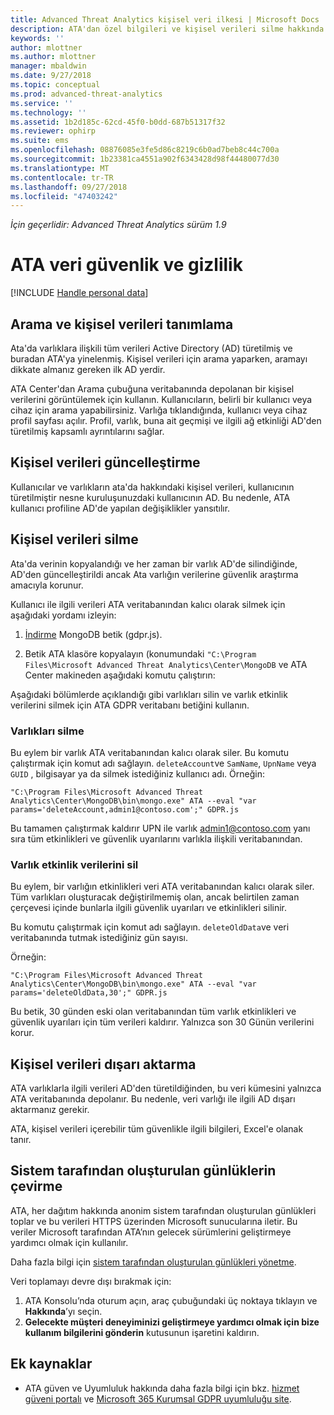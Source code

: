 ```yaml
---
title: Advanced Threat Analytics kişisel veri ilkesi | Microsoft Docs
description: ATA'dan özel bilgileri ve kişisel verileri silme hakkında daha fazla bilgi için bağlantılar sağlar.
keywords: ''
author: mlottner
ms.author: mlottner
manager: mbaldwin
ms.date: 9/27/2018
ms.topic: conceptual
ms.prod: advanced-threat-analytics
ms.service: ''
ms.technology: ''
ms.assetid: 1b2d185c-62cd-45f0-b0dd-687b51317f32
ms.reviewer: ophirp
ms.suite: ems
ms.openlocfilehash: 08876085e3fe5d86c8219c6b0ad7beb8c44c700a
ms.sourcegitcommit: 1b23381ca4551a902f6343428d98f44480077d30
ms.translationtype: MT
ms.contentlocale: tr-TR
ms.lasthandoff: 09/27/2018
ms.locfileid: "47403242"
---
```

*İçin geçerlidir: Advanced Threat Analytics sürüm 1.9*

# <a name="ata-data-security-and-privacy"></a>ATA veri güvenlik ve gizlilik

[!INCLUDE [Handle personal data](../includes/gdpr-intro-sentence.md)]

## <a name="searching-for-and-identifying-personal-data"></a>Arama ve kişisel verileri tanımlama 

Ata'da varlıklara ilişkili tüm verileri Active Directory (AD) türetilmiş ve buradan ATA'ya yinelenmiş. Kişisel verileri için arama yaparken, aramayı dikkate almanız gereken ilk AD yerdir. 

ATA Center'dan Arama çubuğuna veritabanında depolanan bir kişisel verilerini görüntülemek için kullanın. Kullanıcıların, belirli bir kullanıcı veya cihaz için arama yapabilirsiniz. Varlığa tıklandığında, kullanıcı veya cihaz profil sayfası açılır. Profil, varlık, buna ait geçmişi ve ilgili ağ etkinliği AD'den türetilmiş kapsamlı ayrıntılarını sağlar. 

## <a name="updating-personal-data"></a>Kişisel verileri güncelleştirme 

Kullanıcılar ve varlıkların ata'da hakkındaki kişisel verileri, kullanıcının türetilmiştir nesne kuruluşunuzdaki kullanıcının AD. Bu nedenle, ATA kullanıcı profiline AD'de yapılan değişiklikler yansıtılır. 

## <a name="deleting-personal-data"></a>Kişisel verileri silme 

Ata'da verinin kopyalandığı ve her zaman bir varlık AD'de silindiğinde, AD'den güncelleştirildi ancak Ata varlığın verilerine güvenlik araştırma amacıyla korunur. 

Kullanıcı ile ilgili verileri ATA veritabanından kalıcı olarak silmek için aşağıdaki yordamı izleyin: 

1. [İndirme](https://aka.ms/ata-gdpr-script) MongoDB betik (gdpr.js).  

2. Betik ATA klasöre kopyalayın (konumundaki `"C:\Program Files\Microsoft Advanced Threat Analytics\Center\MongoDB` ve ATA Center makineden aşağıdaki komutu çalıştırın: 

Aşağıdaki bölümlerde açıklandığı gibi varlıkları silin ve varlık etkinlik verilerini silmek için ATA GDPR veritabanı betiğini kullanın.

### <a name="delete-entities"></a>Varlıkları silme

Bu eylem bir varlık ATA veritabanından kalıcı olarak siler. Bu komutu çalıştırmak için komut adı sağlayın. `deleteAccount`ve `SamName`, `UpnName` veya `GUID` , bilgisayar ya da silmek istediğiniz kullanıcı adı. Örneğin: 

`"C:\Program Files\Microsoft Advanced Threat Analytics\Center\MongoDB\bin\mongo.exe" ATA --eval "var params='deleteAccount,admin1@contoso.com';" GDPR.js`

Bu tamamen çalıştırmak kaldırır UPN ile varlık admin1@contoso.com yanı sıra tüm etkinlikleri ve güvenlik uyarılarını varlıkla ilişkili veritabanından. 

### <a name="delete-entity-activity-data"></a>Varlık etkinlik verilerini sil

Bu eylem, bir varlığın etkinlikleri veri ATA veritabanından kalıcı olarak siler. Tüm varlıkları oluşturacak değiştirilmemiş olan, ancak belirtilen zaman çerçevesi içinde bunlarla ilgili güvenlik uyarıları ve etkinlikleri silinir. 

Bu komutu çalıştırmak için komut adı sağlayın. `deleteOldData`ve veri veritabanında tutmak istediğiniz gün sayısı. 

Örneğin: 

`"C:\Program Files\Microsoft Advanced Threat Analytics\Center\MongoDB\bin\mongo.exe" ATA --eval "var params='deleteOldData,30';" GDPR.js`

Bu betik, 30 günden eski olan veritabanından tüm varlık etkinlikleri ve güvenlik uyarıları için tüm verileri kaldırır. Yalnızca son 30 Günün verilerini korur.

## <a name="exporting-personal-data"></a>Kişisel verileri dışarı aktarma 

ATA varlıklarla ilgili verileri AD'den türetildiğinden, bu veri kümesini yalnızca ATA veritabanında depolanır. Bu nedenle, veri varlığı ile ilgili AD dışarı aktarmanız gerekir. 

ATA, kişisel verileri içerebilir tüm güvenlikle ilgili bilgileri, Excel'e olanak tanır. 

 
## <a name="opt-out-of-system-generated-logs"></a>Sistem tarafından oluşturulan günlüklerin çevirme 

ATA, her dağıtım hakkında anonim sistem tarafından oluşturulan günlükleri toplar ve bu verileri HTTPS üzerinden Microsoft sunucularına iletir. Bu veriler Microsoft tarafından ATA’nın gelecek sürümlerini geliştirmeye yardımcı olmak için kullanılır. 

Daha fazla bilgi için [sistem tarafından oluşturulan günlükleri yönetme](manage-telemetry-settings.md).

Veri toplamayı devre dışı bırakmak için:

1. ATA Konsolu’nda oturum açın, araç çubuğundaki üç noktaya tıklayın ve **Hakkında**’yı seçin. 
2. **Gelecekte müşteri deneyiminizi geliştirmeye yardımcı olmak için bize kullanım bilgilerini gönderin** kutusunun işaretini kaldırın. 

## <a name="additional-resources"></a>Ek kaynaklar

- ATA güven ve Uyumluluk hakkında daha fazla bilgi için bkz. [hizmet güveni portalı](https://servicetrust.microsoft.com/ViewPage/GDPRGetStarted) ve [Microsoft 365 Kurumsal GDPR uyumluluğu site](https://docs.microsoft.com/microsoft-365/compliance/compliance-solutions-overview).
